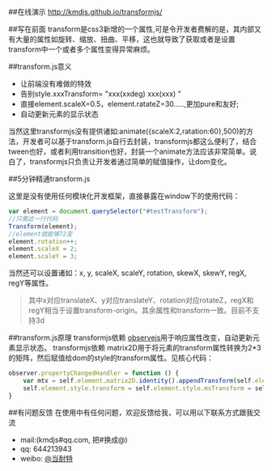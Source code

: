 
##在线演示
http://kmdjs.github.io/transformjs/

##写在前面
transform是css3新增的一个属性,可是令开发者费解的是，其内部又有大量的属性如旋转、缩放、扭曲、平移，这也就导致了获取或者是设置transform中一个或者多个属性变得异常麻烦。

##transform.js意义

* 让前端没有难做的特效
* 告别style.xxxTransform= "xxx(xxdeg) xxx(xxx) "
* 直接element.scaleX=0.5，element.ratateZ=30.....,更加pure和友好;
* 自动更新元素的显示状态

当然这里transformjs没有提供诸如:animate({scaleX:2,ratation:60},500)的方法，开发者可以基于transform.js自行去封装，transformjs都这么便利了，结合tween也好，或者利用transition也好，封装一个animate方法应该非常简单。说白了，transformjs只负责让开发者通过简单的赋值操作，让dom变化。

##5分钟精通transform.js

这里是没有使用任何模块化开发框架，直接暴露在window下的使用代码：

```javascript
var element = document.querySelector("#testTransform");
//只需这一行代码
Transform(element);
//element就能够72变
element.rotation++;
element.scaleX = 2;
element.scaleY = 3;
```
当然还可以设置诸如：x, y, scaleX, scaleY, rotation, skewX, skewY, regX, regY等属性。
>其中x对应translateX、y对应translateY、rotation对应rotateZ，regX和regY相当于设置transform-origin。其余属性和transform一致。目前不支持3d

##transform.js原理
transformjs依赖 [observejs](https://github.com/kmdjs/observejs)用于响应属性改变，自动更新元素显示状态。
transformjs依赖 matrix2D用于将元素的transform属性转换为2*3的矩阵，然后赋值给dom的style的transform属性。见核心代码：
```javascript
observer.propertyChangedHandler = function () {
    var mtx = self.element.matrix2D.identity().appendTransform(self.element.x, self.element.y, self.element.scaleX, self.element.scaleY, self.element.rotation, self.element.skewX, self.element.skewY, self.element.regX, self.element.regY);
    self.element.style.transform = self.element.style.msTransform = self.element.style.OTransform = self.element.style.MozTransform = self.element.style.webkitTransform = "matrix(" + [mtx.a, mtx.b, mtx.c, mtx.d, mtx.tx, mtx.ty].join(",") + ")";
}
```


##有问题反馈
在使用中有任何问题，欢迎反馈给我，可以用以下联系方式跟我交流

* mail:(kmdjs#qq.com, 把#换成@)
* qq: 644213943
* weibo: [@当耐特](http://weibo.com/iamleizhang)
